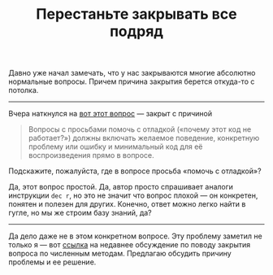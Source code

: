 ﻿---
title: "Перестаньте закрывать все подряд"
se.owner.user_id: 185348
se.owner.display_name: "eanmos"
se.owner.link: "https://ru.meta.stackoverflow.com/users/185348/eanmos"
se.link: "https://ru.meta.stackoverflow.com/questions/11084/%d0%9f%d0%b5%d1%80%d0%b5%d1%81%d1%82%d0%b0%d0%bd%d1%8c%d1%82%d0%b5-%d0%b7%d0%b0%d0%ba%d1%80%d1%8b%d0%b2%d0%b0%d1%82%d1%8c-%d0%b2%d1%81%d0%b5-%d0%bf%d0%be%d0%b4%d1%80%d1%8f%d0%b4"
se.question_id: 11084
se.post_type: question
---
<p>Давно уже начал замечать, что у нас закрываются многие абсолютно нормальные вопросы. Причем причина закрытия берется откуда-то с потолка.</p>
<hr />
<p>Вчера наткнулся на <a href="https://ru.stackoverflow.com/questions/1205660">вот этот вопрос</a> — закрыт с причиной</p>
<blockquote>
<p>Вопросы с просьбами помочь с отладкой («почему этот код не работает?»)
должны включать желаемое поведение, конкретную проблему или ошибку и
минимальный код для её воспроизведения прямо в вопросе.</p>
</blockquote>
<p>Подскажите, пожалуйста, где в вопросе просьба «помочь с отладкой»?</p>
<p>Да, этот вопрос простой. Да, автор просто спрашивает аналоги инструкции <code>dec r</code>, но это не значит что вопрос плохой — он конкретен, понятен и полезен для других. Конечно, ответ можно легко найти в гугле, но мы же строим базу знаний, да?</p>
<hr />
<p>Да дело даже не в этом конкретном вопросе. Эту проблему заметил не только я — вот <a href="https://ru.meta.stackoverflow.com/questions/10994/%d0%97%d0%b0%d0%ba%d1%80%d1%8b%d1%82-%d1%81-%d0%bc%d0%bd%d0%be%d0%b3%d0%be%d0%ba%d1%80%d0%b0%d1%82%d0%bd%d1%8b%d0%bc-%d0%bf%d0%be%d0%b4%d1%82%d0%b2%d0%b5%d1%80%d0%b6%d0%b4%d0%b5%d0%bd%d0%b8%d0%b5%d0%bc-%d1%80%d0%b5%d1%88%d0%b5%d0%bd%d0%b8%d1%8f-%d0%b4%d0%be%d1%81%d1%82%d0%be%d0%b9%d0%bd%d1%8b%d0%b9-%d0%b2%d0%be%d0%bf%d1%80%d0%be%d1%81-%d0%bf%d0%be-%d1%87%d0%b8%d1%81%d0%bb%d0%b5%d0%bd%d0%bd%d1%8b%d0%bc-%d0%bc%d0%b5%d1%82">ссылка</a> на недавнее обсуждение по поводу закрытия вопроса по численным методам. Предлагаю обсудить причину проблемы и ее решение.</p>

